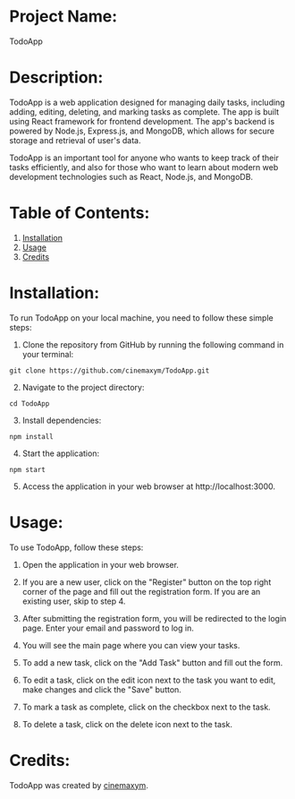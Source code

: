 # Project Name: 

TodoApp

# Description:

TodoApp is a web application designed for managing daily tasks, including adding, editing, deleting, and marking tasks as complete. The app is built using React framework for frontend development. The app's backend is powered by Node.js, Express.js, and MongoDB, which allows for secure storage and retrieval of user's data. 

TodoApp is an important tool for anyone who wants to keep track of their tasks efficiently, and also for those who want to learn about modern web development technologies such as React, Node.js, and MongoDB. 

# Table of Contents:

1. [Installation](#installation)
2. [Usage](#usage)
3. [Credits](#credits)

# Installation:

To run TodoApp on your local machine, you need to follow these simple steps:

1. Clone the repository from GitHub by running the following command in your terminal:

`git clone https://github.com/cinemaxym/TodoApp.git`

2. Navigate to the project directory:

`cd TodoApp`

3. Install dependencies:

`npm install`

4. Start the application:

`npm start`

5. Access the application in your web browser at http://localhost:3000.

# Usage:

To use TodoApp, follow these steps:

1. Open the application in your web browser.

2. If you are a new user, click on the "Register" button on the top right corner of the page and fill out the registration form. If you are an existing user, skip to step 4.

3. After submitting the registration form, you will be redirected to the login page. Enter your email and password to log in.

4. You will see the main page where you can view your tasks.

5. To add a new task, click on the "Add Task" button and fill out the form.

6. To edit a task, click on the edit icon next to the task you want to edit, make changes and click the "Save" button.

7. To mark a task as complete, click on the checkbox next to the task.

8. To delete a task, click on the delete icon next to the task.

# Credits:

TodoApp was created by [cinemaxym](https://github.com/cinemaxym).